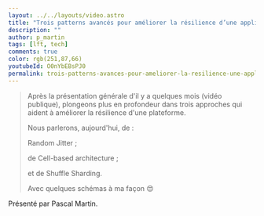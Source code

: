 ```yaml
---
layout: ../../layouts/video.astro
title: "Trois patterns avancés pour améliorer la résilience d’une application #LFT 25/11/22"
description: ""
author: p_martin
tags: [lft, tech]
comments: true
color: rgb(251,87,66)
youtubeId: O0nYbEBsPJ0
permalink: trois-patterns-avances-pour-ameliorer-la-resilience-une-application
---
```


> Après la présentation générale d'il y a quelques mois (vidéo publique), plongeons plus en profondeur dans trois approches qui aident à améliorer la résilience d'une plateforme.
> 
> Nous parlerons, aujourd'hui, de :
> 
> Random Jitter ;
> 
> de Cell-based architecture ;
> 
> et de Shuffle Sharding.
> 
> Avec quelques schémas à ma façon 😍

Présenté par Pascal Martin.
